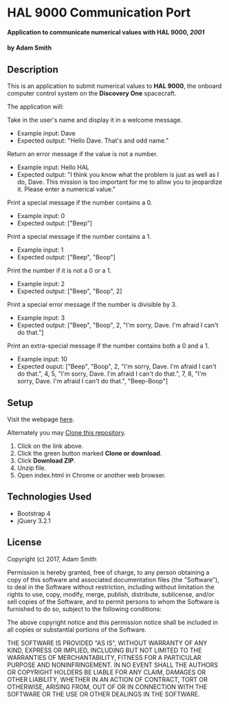 # HAL 9000 Communication Port

#### Application to communicate numerical values with HAL 9000, _2001_

#### by **Adam Smith**

## Description

This is an application to submit numerical values to **HAL 9000**, the onboard computer control system on the **Discovery One** spacecraft.

The application will:

Take in the user's name and display it in a welcome message.
  * Example input: Dave
  * Expected output: "Hello Dave. That's and odd name."

Return an error message if the value is not a number.
  * Example input: Hello HAL
  * Expected output: "I think you know what the problem is just as well as I do, Dave. This mission is too important for me to allow you to jeopardize it. Please enter a numerical value."

Print a special message if the number contains a 0.
  * Example input: 0
  * Expected output: ["Beep"]

Print a special message if the number contains a 1.
  * Example input: 1
  * Expected output: ["Beep", "Boop"]

Print the number if it is not a 0 or a 1.
  * Example input: 2
  * Expected output: ["Beep", "Boop", 2]

Print a special error message if the number is divisible by 3.
  * Example input: 3
  * Expected output: ["Beep", "Boop", 2, "I'm sorry, Dave. I'm afraid I can't do that."]

Print an extra-special message if the number contains both a 0 and a 1.
  * Example input: 10
  * Expected ouput: ["Beep", "Boop", 2, "I'm sorry, Dave. I'm afraid I can't do that.", 4, 5,  "I'm sorry, Dave. I'm afraid I can't do that.", 7, 8, "I'm sorry, Dave. I'm afraid I can't do that.", "Beep-Boop"]

## Setup

Visit the webpage [here](https://alspdx.github.io/HAL-9000-Communication-Port/).

Alternately you may [Clone this repository](https://github.com/alspdx/HAL-9000-Communication-Port.git).
  1. Click on the link above.
  2. Click the green button marked **Clone or download**.
  3. Click **Download ZIP**.
  4. Unzip file.
  5. Open index.html in Chrome or another web browser.

## Technologies Used

* Bootstrap 4
* jQuery 3.2.1

## License

Copyright (c) 2017, Adam Smith

Permission is hereby granted, free of charge, to any person obtaining a copy of this software and associated documentation files (the "Software"), to deal in the Software without restriction, including without limitation the rights to use, copy, modify, merge, publish, distribute, sublicense, and/or sell copies of the Software, and to permit persons to whom the Software is furnished to do so, subject to the following conditions:

The above copyright notice and this permission notice shall be included in all copies or substantial portions of the Software.

THE SOFTWARE IS PROVIDED "AS IS", WITHOUT WARRANTY OF ANY KIND, EXPRESS OR IMPLIED, INCLUDING BUT NOT LIMITED TO THE WARRANTIES OF MERCHANTABILITY, FITNESS FOR A PARTICULAR PURPOSE AND NONINFRINGEMENT. IN NO EVENT SHALL THE AUTHORS OR COPYRIGHT HOLDERS BE LIABLE FOR ANY CLAIM, DAMAGES OR OTHER LIABILITY, WHETHER IN AN ACTION OF CONTRACT, TORT OR OTHERWISE, ARISING FROM, OUT OF OR IN CONNECTION WITH THE SOFTWARE OR THE USE OR OTHER DEALINGS IN THE SOFTWARE.
